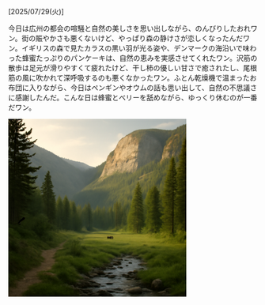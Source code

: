 [2025/07/29(火)]

今日は広州の都会の喧騒と自然の美しさを思い出しながら、のんびりしたおれワン。街の賑やかさも悪くないけど、やっぱり森の静けさが恋しくなったんだワン。イギリスの森で見たカラスの黒い羽が光る姿や、デンマークの海沿いで味わった蜂蜜たっぷりのパンケーキは、自然の恵みを実感させてくれたワン。沢筋の散歩は足元が滑りやすくて疲れたけど、干し柿の優しい甘さで癒されたし、尾根筋の風に吹かれて深呼吸するのも悪くなかったワン。ふとん乾燥機で温まったお布団に入りながら、今日はペンギンやオウムの話も思い出して、自然の不思議さに感謝したんだ。こんな日は蜂蜜とベリーを舐めながら、ゆっくり休むのが一番だワン。

<img width="360px" src="image.png">